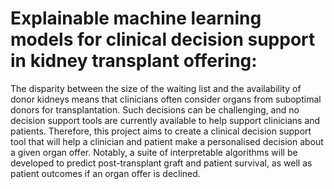 # Explainable machine learning models for clinical decision support in kidney transplant offering:

The disparity between the size of the waiting list and the availability of donor kidneys means that clinicians often consider organs from suboptimal donors for transplantation. Such decisions can be challenging, and no decision support tools are currently available to help support clinicians and patients.
Therefore, this project aims to create a clinical decision support tool that will help a clinician and patient make a personalised decision about a given organ offer. Notably, a suite of interpretable algorithms will be developed to predict post-transplant graft and patient survival, as well as patient outcomes if an organ offer is declined.
